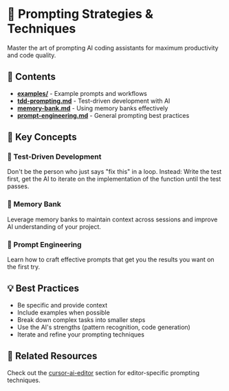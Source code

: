 # 🎯 Prompting Strategies & Techniques

Master the art of prompting AI coding assistants for maximum productivity and code quality.

## 📁 Contents

- **[examples/](examples/)** - Example prompts and workflows
- **[tdd-prompting.md](tdd-prompting.md)** - Test-driven development with AI
- **[memory-bank.md](memory-bank.md)** - Using memory banks effectively
- **[prompt-engineering.md](prompt-engineering.md)** - General prompting best practices

## 🚀 Key Concepts

### 🧪 Test-Driven Development

Don't be the person who just says "fix this" in a loop. Instead: Write the test first, get the AI to iterate on the implementation of the function until the test passes.

### 🧠 Memory Bank

Leverage memory banks to maintain context across sessions and improve AI understanding of your project.

### 🎨 Prompt Engineering

Learn how to craft effective prompts that get you the results you want on the first try.

## 💡 Best Practices

- Be specific and provide context
- Include examples when possible
- Break down complex tasks into smaller steps
- Use the AI's strengths (pattern recognition, code generation)
- Iterate and refine your prompting techniques

## 🔗 Related Resources

Check out the [cursor-ai-editor](../cursor-ai-editor/) section for editor-specific prompting techniques.
